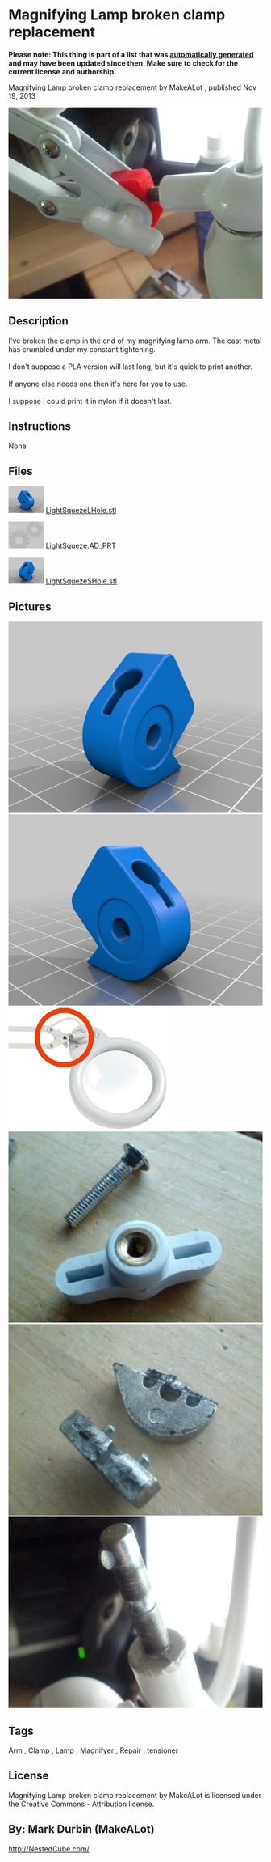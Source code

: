 Magnifying Lamp broken clamp replacement
===============
**Please note: This thing is part of a list that was [automatically generated](https://github.com/carlosgs/export-things) and may have been updated since then. Make sure to check for the current license and authorship.**  

Magnifying Lamp broken clamp replacement  by MakeALot , published Nov 19, 2013

![Image](img/light_006_display_large.jpg)

Description
--------
I've broken the clamp in the end of my magnifying lamp arm.  The cast metal has crumbled under my constant tightening.  <br />
<br />
I don't suppose a PLA version will last long, but it's quick to print another.  <br />
<br />
If anyone else needs one then it's here for you to use.  <br />
<br />
I suppose I could print it in nylon if it doesn't last.

Instructions
--------
None

Files
--------
[![Image](img/LightSquezeLHole_preview_tinycard.jpg)](LightSquezeLHole.stl)
 [ LightSquezeLHole.stl](LightSquezeLHole.stl)  

[![Image](img/Gears_preview_tinycard.jpg)](LightSqueze.AD_PRT)
 [ LightSqueze.AD_PRT](LightSqueze.AD_PRT)  

[![Image](img/LightSquezeSHole_preview_tinycard.jpg)](LightSquezeSHole.stl)
 [ LightSquezeSHole.stl](LightSquezeSHole.stl)  



Pictures
--------
![Image](img/LightSquezeSHole_display_large.jpg)
![Image](img/LightSquezeLHole_display_large.jpg)
![Image](img/clamp_display_large.jpg)
![Image](img/lamp_013_display_large.jpg)
![Image](img/lamp_005_display_large.jpg)
![Image](img/lamp_008_display_large.jpg)


Tags
--------
Arm , Clamp , Lamp , Magnifyer , Repair , tensioner  

  

License
--------
Magnifying Lamp broken clamp replacement by MakeALot is licensed under the Creative Commons - Attribution license.  



By: Mark Durbin (MakeALot)
--------
<http://NestedCube.com/>